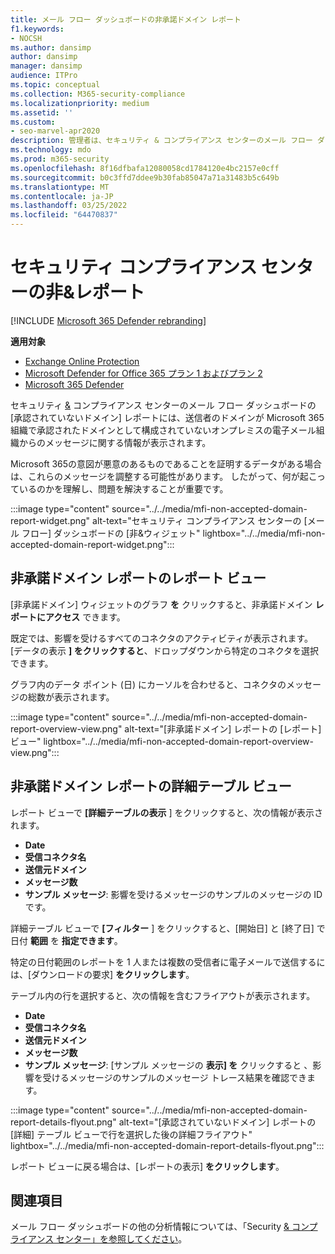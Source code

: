 ```yaml
---
title: メール フロー ダッシュボードの非承諾ドメイン レポート
f1.keywords:
- NOCSH
ms.author: dansimp
author: dansimp
manager: dansimp
audience: ITPro
ms.topic: conceptual
ms.collection: M365-security-compliance
ms.localizationpriority: medium
ms.assetid: ''
ms.custom:
- seo-marvel-apr2020
description: 管理者は、セキュリティ & コンプライアンス センターのメール フロー ダッシュボードの [非承諾ドメイン] レポートを使用して、送信者のドメインが Microsoft 365 で構成されていないオンプレミス組織からのメッセージを監視する方法について学習できます。
ms.technology: mdo
ms.prod: m365-security
ms.openlocfilehash: 8f16dfbafa12080058cd1784120e4bc2157e0cff
ms.sourcegitcommit: b0c3ffd7ddee9b30fab85047a71a31483b5c649b
ms.translationtype: MT
ms.contentlocale: ja-JP
ms.lasthandoff: 03/25/2022
ms.locfileid: "64470837"
---
```

# <a name="non-accepted-domain-report-in-the-security--compliance-center"></a>セキュリティ コンプライアンス センターの非&レポート

[!INCLUDE [Microsoft 365 Defender rebranding](../includes/microsoft-defender-for-office.md)]

**適用対象**
- [Exchange Online Protection](exchange-online-protection-overview.md)
- [Microsoft Defender for Office 365 プラン 1 およびプラン 2](defender-for-office-365.md)
- [Microsoft 365 Defender](../defender/microsoft-365-defender.md)

セキュリティ  [&](https://protection.office.com) コンプライアンス センターのメール フロー ダッシュボードの [](mail-flow-insights-v2.md) [承認されていないドメイン] レポートには、送信者のドメインが Microsoft 365 組織で承認されたドメインとして構成されていないオンプレミスの電子メール組織からのメッセージに関する情報が表示されます。

Microsoft 365の意図が悪意のあるものであることを証明するデータがある場合は、これらのメッセージを調整する可能性があります。 したがって、何が起こっているのかを理解し、問題を解決することが重要です。

:::image type="content" source="../../media/mfi-non-accepted-domain-report-widget.png" alt-text="セキュリティ コンプライアンス センターの [メール フロー] ダッシュボードの [非&ウィジェット" lightbox="../../media/mfi-non-accepted-domain-report-widget.png":::

## <a name="report-view-for-the-non-accepted-domain-report"></a>非承諾ドメイン レポートのレポート ビュー

[非承諾ドメイン] ウィジェットのグラフ **を** クリックすると、非承諾ドメイン **レポートにアクセス** できます。

既定では、影響を受けるすべてのコネクタのアクティビティが表示されます。 [データの表示 **] をクリックすると**、ドロップダウンから特定のコネクタを選択できます。

グラフ内のデータ ポイント (日) にカーソルを合わせると、コネクタのメッセージの総数が表示されます。

:::image type="content" source="../../media/mfi-non-accepted-domain-report-overview-view.png" alt-text="[非承諾ドメイン] レポートの [レポート] ビュー" lightbox="../../media/mfi-non-accepted-domain-report-overview-view.png":::

## <a name="details-table-view-for-the-non-accepted-domain-report"></a>非承諾ドメイン レポートの詳細テーブル ビュー

レポート ビューで **[詳細テーブルの表示** ] をクリックすると、次の情報が表示されます。

- **Date**
- **受信コネクタ名**
- **送信元ドメイン**
- **メッセージ数**
- **サンプル メッセージ**: 影響を受けるメッセージのサンプルのメッセージの ID です。

詳細テーブル ビューで **[フィルター** ] をクリックすると、[開始日] と [終了日] で日付 **範囲** を **指定できます**。

特定の日付範囲のレポートを 1 人または複数の受信者に電子メールで送信するには、[ダウンロードの要求] **をクリックします**。

テーブル内の行を選択すると、次の情報を含むフライアウトが表示されます。

- **Date**
- **受信コネクタ名**
- **送信元ドメイン**
- **メッセージ数**
- **サンプル メッセージ**: [サンプル メッセージの **表示] を** クリックすると [](message-trace-scc.md)、影響を受けるメッセージのサンプルのメッセージ トレース結果を確認できます。

:::image type="content" source="../../media/mfi-non-accepted-domain-report-details-flyout.png" alt-text="[承認されていないドメイン] レポートの [詳細] テーブル ビューで行を選択した後の詳細フライアウト" lightbox="../../media/mfi-non-accepted-domain-report-details-flyout.png":::

レポート ビューに戻る場合は、[レポートの表示] **をクリックします**。

## <a name="related-topics"></a>関連項目

メール フロー ダッシュボードの他の分析情報については、「Security [& コンプライアンス センター」を参照してください](mail-flow-insights-v2.md)。
